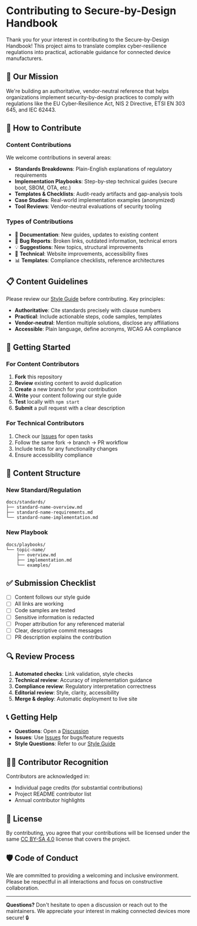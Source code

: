 # Contributing to Secure-by-Design Handbook

Thank you for your interest in contributing to the Secure-by-Design Handbook! This project aims to translate complex cyber-resilience regulations into practical, actionable guidance for connected device manufacturers.

## 🎯 Our Mission

We're building an authoritative, vendor-neutral reference that helps organizations implement security-by-design practices to comply with regulations like the EU Cyber-Resilience Act, NIS 2 Directive, ETSI EN 303 645, and IEC 62443.

## 🤝 How to Contribute

### Content Contributions

We welcome contributions in several areas:

- **Standards Breakdowns**: Plain-English explanations of regulatory requirements
- **Implementation Playbooks**: Step-by-step technical guides (secure boot, SBOM, OTA, etc.)
- **Templates & Checklists**: Audit-ready artifacts and gap-analysis tools
- **Case Studies**: Real-world implementation examples (anonymized)
- **Tool Reviews**: Vendor-neutral evaluations of security tooling

### Types of Contributions

- 📝 **Documentation**: New guides, updates to existing content
- 🐛 **Bug Reports**: Broken links, outdated information, technical errors
- 💡 **Suggestions**: New topics, structural improvements
- 🔧 **Technical**: Website improvements, accessibility fixes
- 📊 **Templates**: Compliance checklists, reference architectures

## 📋 Content Guidelines

Please review our [Style Guide](style-guide.md) before contributing. Key principles:

- **Authoritative**: Cite standards precisely with clause numbers
- **Practical**: Include actionable steps, code samples, templates
- **Vendor-neutral**: Mention multiple solutions, disclose any affiliations
- **Accessible**: Plain language, define acronyms, WCAG AA compliance

## 🚀 Getting Started

### For Content Contributors

1. **Fork** this repository
2. **Review** existing content to avoid duplication
3. **Create** a new branch for your contribution
4. **Write** your content following our style guide
5. **Test** locally with `npm start`
6. **Submit** a pull request with a clear description

### For Technical Contributors

1. Check our [Issues](https://github.com/sbd-community/handbook/issues) for open tasks
2. Follow the same fork → branch → PR workflow
3. Include tests for any functionality changes
4. Ensure accessibility compliance

## 📝 Content Structure

### New Standard/Regulation

```
docs/standards/
├── standard-name-overview.md
├── standard-name-requirements.md
└── standard-name-implementation.md
```

### New Playbook

```
docs/playbooks/
└── topic-name/
    ├── overview.md
    ├── implementation.md
    └── examples/
```

## ✅ Submission Checklist

- [ ] Content follows our style guide
- [ ] All links are working
- [ ] Code samples are tested
- [ ] Sensitive information is redacted
- [ ] Proper attribution for any referenced material
- [ ] Clear, descriptive commit messages
- [ ] PR description explains the contribution

## 🔍 Review Process

1. **Automated checks**: Link validation, style checks
2. **Technical review**: Accuracy of implementation guidance
3. **Compliance review**: Regulatory interpretation correctness
4. **Editorial review**: Style, clarity, accessibility
5. **Merge & deploy**: Automatic deployment to live site

## 📞 Getting Help

- **Questions**: Open a [Discussion](https://github.com/sbd-community/handbook/discussions)
- **Issues**: Use [Issues](https://github.com/sbd-community/handbook/issues) for bugs/feature requests
- **Style Questions**: Refer to our [Style Guide](style-guide.md)

## 🙋‍♀️ Contributor Recognition

Contributors are acknowledged in:
- Individual page credits (for substantial contributions)
- Project README contributor list
- Annual contributor highlights

## 📜 License

By contributing, you agree that your contributions will be licensed under the same [CC BY-SA 4.0](LICENSE) license that covers the project.

## 🛡️ Code of Conduct

We are committed to providing a welcoming and inclusive environment. Please be respectful in all interactions and focus on constructive collaboration.

---

**Questions?** Don't hesitate to open a discussion or reach out to the maintainers. We appreciate your interest in making connected devices more secure! 🔒 
